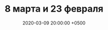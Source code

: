 ---
layout: post
title:  "8 марта и 23 февраля"
date:   2020-03-09 20:00:00 +0500
categories: video
number: 10
video: uw2blRm0ZYE
---